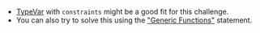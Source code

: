 - [TypeVar](https://docs.python.org/3/library/typing.html#typing.TypeVar) with `constraints` might be a good fit for this challenge.
- You can also try to solve this using the ["Generic Functions"](https://docs.python.org/3/reference/compound_stmts.html#generic-functions) statement.
